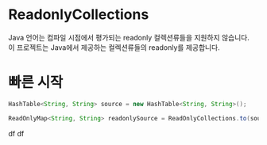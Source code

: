# ReadonlyCollections
Java 언어는 컴파일 시점에서 평가되는 readonly 컬렉션류들을 지원하지 않습니다. <br>
이 프로젝트는 Java에서 제공하는 컬렉션류들의 readonly를 제공합니다.

# 빠른 시작
```java
HashTable<String, String> source = new HashTable<String, String>();

ReadOnlyMap<String, String> readonlySource = ReadOnlyCollections.to(source);
```

df
df
